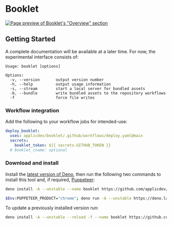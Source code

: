 # Booklet

[![Page preview of Booklet's "Overview" section][banner:preview]][banner:landing]

[banner:preview]: https://applic.dev/booklet/output/booklet-overview.png
[banner:landing]: https://applic.dev/booklet/overview

## Getting Started

A complete documentation will be available at a later time. For now, the experimental interface consists of:

<!--
See our [documentation](https://applic.dev/booklet/overview) for complete guide –
-->

```plain
Usage: booklet [options]

Options:
  -v, --version       output version number
  -h, --help          output usage information
  -s, --stream        start a local server for bundled assets
  -b, --bundle        write bundled assets to the repository workflows
  -f                  force file writes
```

### Workflow integration

Add the following to your workflow jobs for intended-use:

```yaml
deploy_booklet:
  uses: applicdev/booklet/.github/workflows/deploy.yaml@main
  secrets:
    booklet_token: ${{ secrets.GITHUB_TOKEN }}
  # booklet_cname: optional
```

[booklet:template]: https://github.com/applicdev/booklet-starter-md
[booklet:deploy-workflow]: https://github.com/applicdev/booklet/blob/main/.github/workflows/deploy.yaml

### Download and install

Install the [latest version of Deno][deno:install-latest], then run the following two commands to install this tool and, if required, [Puppeteer][puppeteer:install-latest]:

```sh
deno install -A --unstable --name booklet https://github.com/applicdev/booklet/raw/main/lib/index.ts
```

```sh
$Env:PUPPETEER_PRODUCT="chrome"; deno run -A --unstable https://deno.land/x/puppeteer@9.0.2/install.ts
```

To update a previously installed version run:

```sh
deno install -A --unstable --reload -f --name booklet https://github.com/applicdev/booklet/raw/main/lib/index.ts
```

[deno:install-latest]: https://github.com/denoland/deno_install#install-latest-version
[puppeteer:install-latest]: https://github.com/lucacasonato/deno-puppeteer#installation
